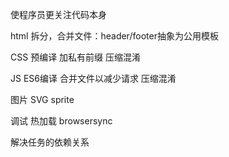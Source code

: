 使程序员更关注代码本身


html
拆分，合并文件：header/footer抽象为公用模板

CSS
预编译 加私有前缀
压缩混淆

JS
ES6编译
合并文件以减少请求
压缩混淆

图片
SVG sprite

调试
热加载 browsersync


解决任务的依赖关系


